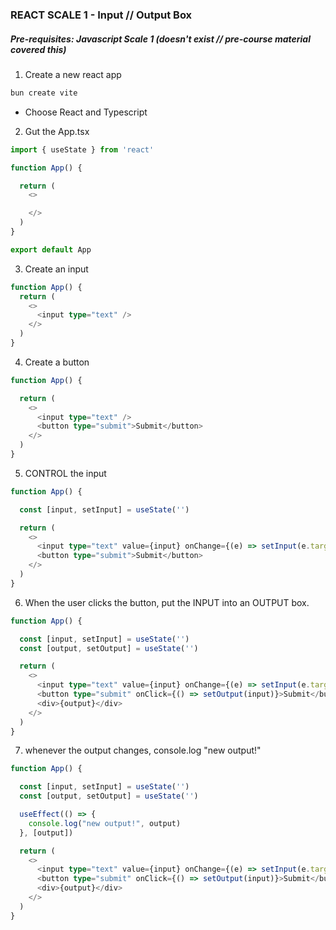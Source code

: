### REACT SCALE 1 - Input // Output Box
##### Pre-requisites: Javascript Scale 1 (doesn't exist // pre-course material covered this)

1. Create a new react app
```sh
bun create vite
```
- Choose React and Typescript

2. Gut the App.tsx
```ts
import { useState } from 'react'

function App() {

  return (
    <>

    </>
  )
}

export default App
```

3. Create an input

```ts
function App() {
  return (
    <>
      <input type="text" />
    </>
  )
}
```

4. Create a button
```ts
function App() {

  return (
    <>
      <input type="text" />
      <button type="submit">Submit</button>
    </>
  )
}
```

5. CONTROL the input
```ts
function App() {

  const [input, setInput] = useState('')

  return (
    <>
      <input type="text" value={input} onChange={(e) => setInput(e.target.value)} />
      <button type="submit">Submit</button>
    </>
  )
}
```

6. When the user clicks the button, put the INPUT into an OUTPUT box.
```ts
function App() {

  const [input, setInput] = useState('')
  const [output, setOutput] = useState('')

  return (
    <>
      <input type="text" value={input} onChange={(e) => setInput(e.target.value)} />
      <button type="submit" onClick={() => setOutput(input)}>Submit</button>
      <div>{output}</div>
    </>
  )
}
```

7. whenever the output changes, console.log "new output!"
```ts
function App() {

  const [input, setInput] = useState('')
  const [output, setOutput] = useState('')

  useEffect(() => {
    console.log("new output!", output)
  }, [output])

  return (
    <>
      <input type="text" value={input} onChange={(e) => setInput(e.target.value)} />
      <button type="submit" onClick={() => setOutput(input)}>Submit</button>
      <div>{output}</div>
    </>
  )
}
```